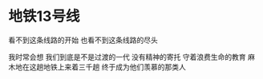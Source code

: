 # 地铁13号线

看不到这条线路的开始
也看不到这条线路的尽头

我时常会想
我们到底是不是过渡的一代
没有精神的寄托
守着浪费生命的教育
麻木地在这趟地铁上来着三千趟
终于成为他们羡慕的那类人



